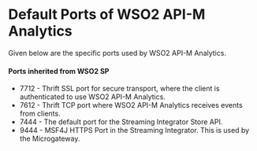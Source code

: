 # Default Ports of WSO2 API-M Analytics

Given below are the specific ports used by WSO2 API-M Analytics.

#### Ports inherited from WSO2 SP

-   7712 - Thrift SSL port for secure transport, where the client is authenticated to use WSO2 API-M Analytics.
-   7612 - Thrift TCP port where WSO2 API-M Analytics receives events from clients.
-   7444 - The default port for the Streaming Integrator Store API.
-   9444 - MSF4J HTTPS Port in the Streaming Integrator. This is used by the Microgateway.

